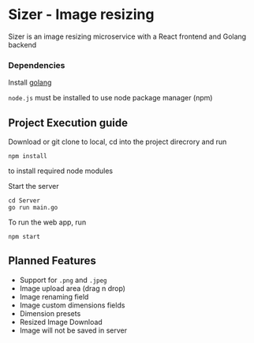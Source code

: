 # Sizer - Image resizing 

Sizer is an image resizing microservice with a React frontend and Golang backend

### Dependencies
Install [golang](https://go.dev)

`node.js` must be installed to use node package manager (npm)

## Project Execution guide
Download or git clone to local, cd into the project direcrory and run
```
npm install
```
to install required node modules

Start the server
```
cd Server
go run main.go
```
To run the web app, run
```
npm start
```

## Planned Features
- Support for `.png` and `.jpeg`
- Image upload area (drag n drop)
- Image renaming field
- Image custom dimensions fields
- Dimension presets
- Resized Image Download
- Image will not be saved in server
